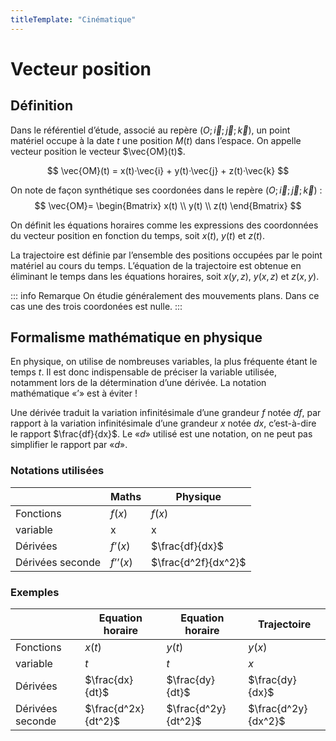 ```yaml
---
titleTemplate: "Cinématique"
---
```


# Vecteur position

## Définition

Dans le référentiel d’étude, associé au repère $(O; \vec{i}; \vec{j}; \vec{k})$, un point matériel occupe à la date $t$ une position $M(t)$ dans l’espace. On appelle vecteur position le vecteur $\vec{OM}(t)$.

$$
\vec{OM}(t) = x(t)·\vec{i} + y(t)·\vec{j} + z(t)·\vec{k}
$$

On note de façon synthétique ses coordonées dans le repère $(O; \vec{i}; \vec{j}; \vec{k})$ :
$$
\vec{OM}=
\begin{Bmatrix}
x(t) \\
y(t) \\
z(t)
\end{Bmatrix}
$$

On définit les équations horaires comme les expressions des coordonnées du vecteur position en fonction du temps, soit $x(t)$, $y(t)$ et $z(t)$.

La trajectoire est définie par l’ensemble des positions occupées par le point matériel au cours du temps. L’équation de la trajectoire est obtenue en éliminant le temps dans les équations horaires, soit $x(y, z)$, $y(x, z)$ et $z(x, y)$.

::: info Remarque
On étudie généralement des mouvements plans. Dans ce cas une des trois coordonées est nulle.
:::

## Formalisme mathématique en physique

En physique, on utilise de nombreuses variables, la plus fréquente étant le temps $t$. Il est donc indispensable de préciser la variable utilisée, notamment lors de la détermination d’une dérivée. La notation mathématique «$’$» est à éviter !

Une dérivée traduit la variation infinitésimale d’une grandeur $f$ notée $df$, par rapport à la variation infinitésimale d’une grandeur $x$ notée $dx$, c’est-à-dire le rapport $\frac{df}{dx}$. Le «$d$» utilisé est une notation, on ne peut pas simplifier le rapport par «$d$».

### Notations utilisées

|                  | Maths    | Physique            |
| ---------------- | -------- | ------------------- |
| Fonctions        | $f(x)$   | $f(x)$              |
| variable         | x        | x                   |
| Dérivées         | $f’(x)$  | $\frac{df}{dx}$     |
| Dérivées seconde | $f’’(x)$ | $\frac{d^2f}{dx^2}$ |

### Exemples

|                  | Equation horaire    | Equation horaire    | Trajectoire         |
| ---------------- | ------------------- | ------------------- | ------------------- |
| Fonctions        | $x(t)$              | $y(t)$              | $y(x)$              |
| variable         | $t$                 | $t$                 | $x$                 |
| Dérivées         | $\frac{dx}{dt}$     | $\frac{dy}{dt}$     | $\frac{dy}{dx}$     |
| Dérivées seconde | $\frac{d^2x}{dt^2}$ | $\frac{d^2y}{dt^2}$ | $\frac{d^2y}{dx^2}$ |
